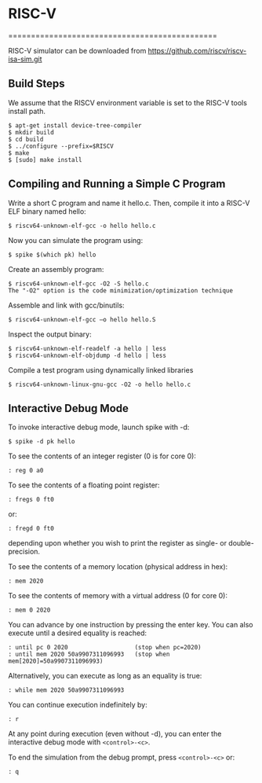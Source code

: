 # RISC-V
==============================================

RISC-V simulator can be downloaded from https://github.com/riscv/riscv-isa-sim.git

Build Steps
-------------------------------

We assume that the RISCV environment variable is set to the RISC-V tools
install path.

    $ apt-get install device-tree-compiler
    $ mkdir build
    $ cd build
    $ ../configure --prefix=$RISCV
    $ make
    $ [sudo] make install

Compiling and Running a Simple C Program
-------------------------------

Write a short C program and name it hello.c. Then, compile it into a RISC-V ELF binary named hello:

    $ riscv64-unknown-elf-gcc -o hello hello.c

Now you can simulate the program using:

    $ spike $(which pk) hello
    
Create an assembly program:

    $ riscv64-unknown-elf-gcc -O2 -S hello.c
    The "-O2" option is the code minimization/optimization technique

Assemble and link with gcc/binutils:

    $ riscv64-unknown-elf-gcc –o hello hello.S
    
Inspect the output binary:

    $ riscv64-unknown-elf-readelf -a hello | less
    $ riscv64-unknown-elf-objdump -d hello | less

Compile a test program using dynamically linked libraries

    $ riscv64-unknown-linux-gnu-gcc -O2 -o hello hello.c

    
Interactive Debug Mode
-------------------------------

To invoke interactive debug mode, launch spike with -d:

    $ spike -d pk hello

To see the contents of an integer register (0 is for core 0):

    : reg 0 a0

To see the contents of a floating point register:

    : fregs 0 ft0

or:

    : fregd 0 ft0

depending upon whether you wish to print the register as single- or double-precision.

To see the contents of a memory location (physical address in hex):

    : mem 2020

To see the contents of memory with a virtual address (0 for core 0):

    : mem 0 2020

You can advance by one instruction by pressing the enter key. You can also
execute until a desired equality is reached:

    : until pc 0 2020                   (stop when pc=2020)
    : until mem 2020 50a9907311096993   (stop when mem[2020]=50a9907311096993)

Alternatively, you can execute as long as an equality is true:

    : while mem 2020 50a9907311096993

You can continue execution indefinitely by:

    : r

At any point during execution (even without -d), you can enter the
interactive debug mode with `<control>-<c>`.

To end the simulation from the debug prompt, press `<control>-<c>` or:

    : q


